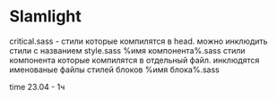 # Slamlight

critical.sass - стили которые компилятся в head. можно инклюдить стили с названием style.sass
%имя компонента%.sass стили компонента которые компилятся в отдельный файл. инклюдятся именованые файлы стилей блоков %имя блока%.sass

time
23.04 - 1ч